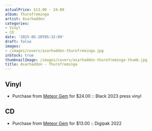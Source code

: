 ```yaml
---
actualPrice: $13.00 - 24.00
album: Thurofreminga
artist: Asarhaddon
categories:
- Vinyl
- CD
date: '2025-05-20T05:32:09'
draft: false
images:
- /images/covers/asarhaddon-thurofreminga.jpg
inStock: true
thumbnailImage: /images/covers/asarhaddon-thurofreminga-thumb.jpg
title: Asarhaddon - Thurofreminga
---
```


## Vinyl
* Purchase from [Meteor Gem](https://meteor-gem.com/products/asarhaddon-thurofreminga-13) for $24.00 :: Black 2023 press vinyl
## CD
* Purchase from [Meteor Gem](https://meteor-gem.com/products/asarhaddon-thurofreminga-cd) for $13.00 :: Digipak 2022
